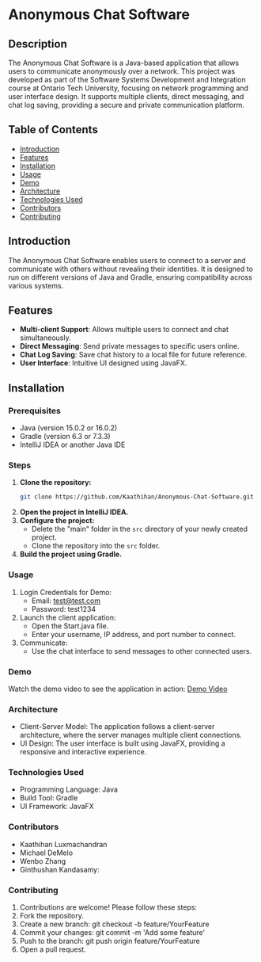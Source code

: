 # Anonymous Chat Software

## Description
The Anonymous Chat Software is a Java-based application that allows users to communicate anonymously over a network. This project was developed as part of the Software Systems Development and Integration course at Ontario Tech University, focusing on network programming and user interface design. It supports multiple clients, direct messaging, and chat log saving, providing a secure and private communication platform.

## Table of Contents
- [Introduction](#introduction)
- [Features](#features)
- [Installation](#installation)
- [Usage](#usage)
- [Demo](#demo)
- [Architecture](#architecture)
- [Technologies Used](#technologies-used)
- [Contributors](#contributors)
- [Contributing](#contributing)

## Introduction
The Anonymous Chat Software enables users to connect to a server and communicate with others without revealing their identities. It is designed to run on different versions of Java and Gradle, ensuring compatibility across various systems.

## Features
- **Multi-client Support**: Allows multiple users to connect and chat simultaneously.
- **Direct Messaging**: Send private messages to specific users online.
- **Chat Log Saving**: Save chat history to a local file for future reference.
- **User Interface**: Intuitive UI designed using JavaFX.

## Installation

### Prerequisites
- Java (version 15.0.2 or 16.0.2)
- Gradle (version 6.3 or 7.3.3)
- IntelliJ IDEA or another Java IDE

### Steps
1. **Clone the repository:**
   ```bash
   git clone https://github.com/Kaathihan/Anonymous-Chat-Software.git
2. **Open the project in IntelliJ IDEA.**
3. **Configure the project:**
   - Delete the "main" folder in the `src` directory of your newly created project.
   - Clone the repository into the `src` folder.
4. **Build the project using Gradle.**

### Usage
1. Login Credentials for Demo:
   - Email: test@test.com
   - Password: test1234
2. Launch the client application:
   - Open the Start.java file.
   - Enter your username, IP address, and port number to connect.
3. Communicate:
   - Use the chat interface to send messages to other connected users.
     
### Demo
Watch the demo video to see the application in action: [Demo Video](https://www.youtube.com/watch?v=gFXL_MmL9RY)

### Architecture
- Client-Server Model: The application follows a client-server architecture, where the server manages multiple client connections.
- UI Design: The user interface is built using JavaFX, providing a responsive and interactive experience.
  
### Technologies Used
- Programming Language: Java
- Build Tool: Gradle
- UI Framework: JavaFX

### Contributors
- Kaathihan Luxmachandran
- Michael DeMelo
- Wenbo Zhang
- Ginthushan Kandasamy:

### Contributing
   1. Contributions are welcome! Please follow these steps:
   2. Fork the repository.
   3. Create a new branch: git checkout -b feature/YourFeature
   4. Commit your changes: git commit -m 'Add some feature'
   5. Push to the branch: git push origin feature/YourFeature
   6. Open a pull request.
